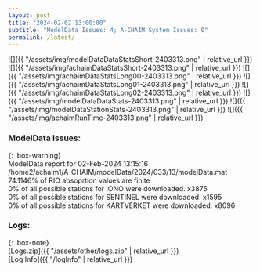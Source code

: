 ```yaml
---
layout: post
title: "2024-02-02 13:00:00"
subtitle: "ModelData Issues: 4; A-CHAIM System Issues: 0"
permalink: /latest/
---
```


![]({{ "/assets/img/modelDataDataStatsShort-2403313.png" | relative_url }})
![]({{ "/assets/img/achaimDataStatsShort-2403313.png" | relative_url }})
![]({{ "/assets/img/achaimDataStatsLong00-2403313.png" | relative_url }})
![]({{ "/assets/img/achaimDataStatsLong01-2403313.png" | relative_url }})
![]({{ "/assets/img/achaimDataStatsLong02-2403313.png" | relative_url }})
![]({{ "/assets/img/modelDataDataStats-2403313.png" | relative_url }})
![]({{ "/assets/img/modelDataStationStats-2403313.png" | relative_url }})
![]({{ "/assets/img/achaimRunTime-2403313.png" | relative_url }})


### ModelData Issues:  
  
{: .box-warning}  
 ModelData report for 02-Feb-2024 13:15:16   
 /home2/achaim1/A-CHAIM/modelData/2024/033/13/modelData.mat   
 74.1146% of RIO absoprtion values are finite   
 0% of all possible stations for IONO were downloaded. x3875   
 0% of all possible stations for SENTINEL were downloaded. x1595   
 0% of all possible stations for KARTVERKET were downloaded. x8096   
  


### Logs:  
  
{: .box-note}  
[Logs.zip]({{ "/assets/other/logs.zip" | relative_url }})  
[Log Info]({{ "/logInfo" | relative_url }})  
